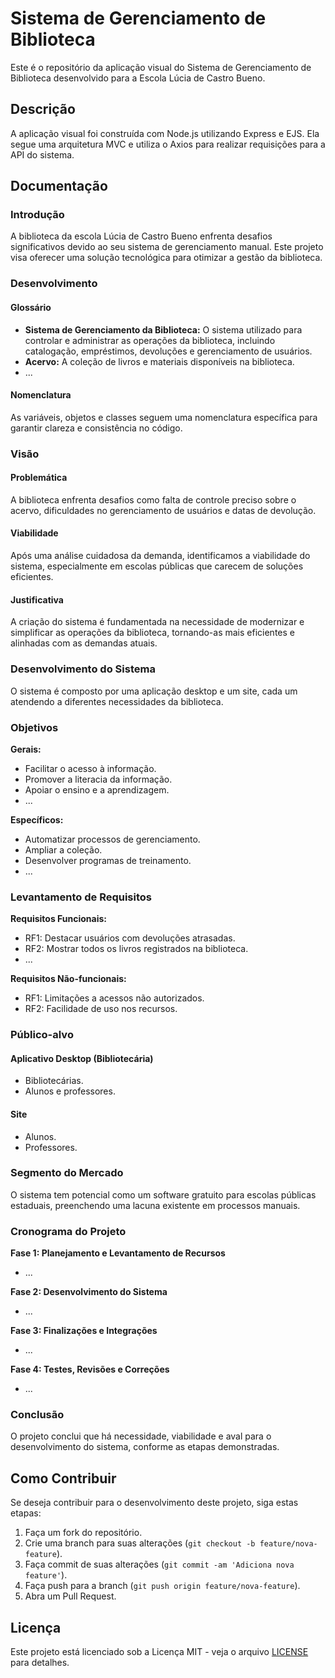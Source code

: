 # Sistema de Gerenciamento de Biblioteca

Este é o repositório da aplicação visual do Sistema de Gerenciamento de Biblioteca desenvolvido para a Escola Lúcia de Castro Bueno.

## Descrição

A aplicação visual foi construída com Node.js utilizando Express e EJS. Ela segue uma arquitetura MVC e utiliza o Axios para realizar requisições para a API do sistema.

## Documentação

### Introdução

A biblioteca da escola Lúcia de Castro Bueno enfrenta desafios significativos devido ao seu sistema de gerenciamento manual. Este projeto visa oferecer uma solução tecnológica para otimizar a gestão da biblioteca.

### Desenvolvimento

#### Glossário

- **Sistema de Gerenciamento da Biblioteca:** O sistema utilizado para controlar e administrar as operações da biblioteca, incluindo catalogação, empréstimos, devoluções e gerenciamento de usuários.
- **Acervo:** A coleção de livros e materiais disponíveis na biblioteca.
- ...

#### Nomenclatura

As variáveis, objetos e classes seguem uma nomenclatura específica para garantir clareza e consistência no código.

### Visão

#### Problemática

A biblioteca enfrenta desafios como falta de controle preciso sobre o acervo, dificuldades no gerenciamento de usuários e datas de devolução.

#### Viabilidade

Após uma análise cuidadosa da demanda, identificamos a viabilidade do sistema, especialmente em escolas públicas que carecem de soluções eficientes.

#### Justificativa

A criação do sistema é fundamentada na necessidade de modernizar e simplificar as operações da biblioteca, tornando-as mais eficientes e alinhadas com as demandas atuais.

### Desenvolvimento do Sistema

O sistema é composto por uma aplicação desktop e um site, cada um atendendo a diferentes necessidades da biblioteca.

### Objetivos

**Gerais:**
- Facilitar o acesso à informação.
- Promover a literacia da informação.
- Apoiar o ensino e a aprendizagem.
- ...

**Específicos:**
- Automatizar processos de gerenciamento.
- Ampliar a coleção.
- Desenvolver programas de treinamento.
- ...

### Levantamento de Requisitos

**Requisitos Funcionais:**
- RF1: Destacar usuários com devoluções atrasadas.
- RF2: Mostrar todos os livros registrados na biblioteca.
- ...

**Requisitos Não-funcionais:**
- RF1: Limitações a acessos não autorizados.
- RF2: Facilidade de uso nos recursos.

### Público-alvo

#### Aplicativo Desktop (Bibliotecária)

- Bibliotecárias.
- Alunos e professores.

#### Site

- Alunos.
- Professores.

### Segmento do Mercado

O sistema tem potencial como um software gratuito para escolas públicas estaduais, preenchendo uma lacuna existente em processos manuais.

### Cronograma do Projeto

**Fase 1: Planejamento e Levantamento de Recursos**
- ...

**Fase 2: Desenvolvimento do Sistema**
- ...

**Fase 3: Finalizações e Integrações**
- ...

**Fase 4: Testes, Revisões e Correções**
- ...

### Conclusão

O projeto conclui que há necessidade, viabilidade e aval para o desenvolvimento do sistema, conforme as etapas demonstradas.

## Como Contribuir

Se deseja contribuir para o desenvolvimento deste projeto, siga estas etapas:

1. Faça um fork do repositório.
2. Crie uma branch para suas alterações (`git checkout -b feature/nova-feature`).
3. Faça commit de suas alterações (`git commit -am 'Adiciona nova feature'`).
4. Faça push para a branch (`git push origin feature/nova-feature`).
5. Abra um Pull Request.

## Licença

Este projeto está licenciado sob a Licença MIT - veja o arquivo [LICENSE](LICENSE) para detalhes.

